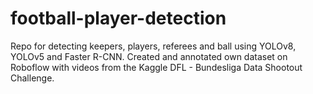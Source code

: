 # football-player-detection

Repo for detecting keepers, players, referees and ball using YOLOv8, YOLOv5 and Faster R-CNN. Created and annotated own dataset on Roboflow with videos from the Kaggle DFL - Bundesliga Data Shootout Challenge. 

